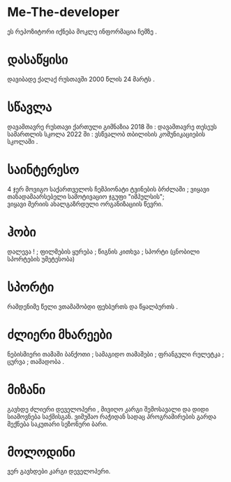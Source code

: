 # Me-The-developer
ეს რეპოზიტორი იქნება მოკლე ინფორმაცია ჩემზე .
# დასაწყისი 
დავიბადე ქალაქ რუსთავში 2000 წლის 24 მარტს .
# სწავლა 
დავამთავრე რუსთავი ქართული გიმნაზია 2018 ში :
დავამთავრე თესეუს სამართლის სკოლა 2022 ში :
ვსწვალობ თბილისის კომუნიკაციების სკოლაში .
# საინტერესო 
4 ჯერ მოვიგო საქართველოს ჩემპიონატი ტვინების ბრძლაში ;
ვიყავი თანადამაარსებელი  სამოტივაციო ჯგუფი "იმპულსის";  
ვიყავი მერიის ახალგაზრდული ორგანიზაციის წევრი. 
# ჰობი 
დალევა ! ; 
ფილმების ყურება ; 
წიგნის კითხვა ; 
სპორტი (ცნობილი სპორტების უმეტესობა)
# სპორტი  
რამდენიმე წელი ვთამაშობდი ფეხბურთს და წყალბურთს .  
# ძლიერი მხარეები 
ნებისმიერი თამაში ბანქოთი ; 
სამაგიდო თამაშები ;
ფრანგული რულეტკა ; 
ცურვა ; 
თამადობა . 
# მიზანი  
გავხდე ძლიერი დეველოპერი , მივიღო კარგი შემოსავალი და დიდი სიამოვნება საქმისგან. ვიმუშაო რაჭიდან სადაც პროგრამირების გარდა მექნება საკუთარი სეზონური ბარი. 
# მოლოდინი 
ვერ გავხდები კარგი დეველოპერი.

